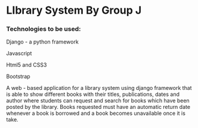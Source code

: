 # LIbrary System By Group J

### Technologies to be used:

Django - a python framework

Javascript

Html5 and CSS3

Bootstrap

A web - based application for a library system using django framework that is able to show different books with their titles, publications, dates and author where students can request and search for books which have been posted by the library.
Books requested must have an automatic return date whenever a book is borrowed and a book becomes unavailable once it is take.
